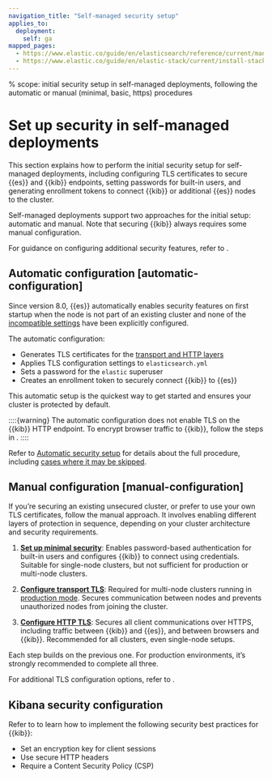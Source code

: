 ```yaml
---
navigation_title: "Self-managed security setup"
applies_to:
  deployment:
    self: ga
mapped_pages:
  - https://www.elastic.co/guide/en/elasticsearch/reference/current/manually-configure-security.html
  - https://www.elastic.co/guide/en/elastic-stack/current/install-stack-demo-secure.html
---
```


% scope: initial security setup in self-managed deployments, following the automatic or manual (minimal, basic, https) procedures
# Set up security in self-managed deployments

This section explains how to perform the initial security setup for self-managed deployments, including configuring TLS certificates to secure {{es}} and {{kib}} endpoints, setting passwords for built-in users, and generating enrollment tokens to connect {{kib}} or additional {{es}} nodes to the cluster.

Self-managed deployments support two approaches for the initial setup: automatic and manual. Note that securing {{kib}} always requires some manual configuration.

For guidance on configuring additional security features, refer to [](./secure-your-cluster-deployment.md).

## Automatic configuration [automatic-configuration]

Since version 8.0, {{es}} automatically enables security features on first startup when the node is not part of an existing cluster and none of the [incompatible settings](./self-auto-setup.md#stack-existing-settings-detected) have been explicitly configured.

The automatic configuration:

* Generates TLS certificates for the [transport and HTTP layers](./secure-cluster-communications.md#communication-channels)
* Applies TLS configuration settings to `elasticsearch.yml`
* Sets a password for the `elastic` superuser
* Creates an enrollment token to securely connect {{kib}} to {{es}}

This automatic setup is the quickest way to get started and ensures your cluster is protected by default.

::::{warning}
The automatic configuration does not enable TLS on the {{kib}} HTTP endpoint. To encrypt browser traffic to {{kib}}, follow the steps in [](./set-up-basic-security-plus-https.md#encrypt-kibana-browser).
::::

Refer to [Automatic security setup](./self-auto-setup.md) for details about the full procedure, including [cases where it may be skipped](./self-auto-setup.md#stack-skip-auto-configuration).

## Manual configuration [manual-configuration]

If you’re securing an existing unsecured cluster, or prefer to use your own TLS certificates, follow the manual approach. It involves enabling different layers of protection in sequence, depending on your cluster architecture and security requirements.

1. **[Set up minimal security](set-up-minimal-security.md)**: Enables password-based authentication for built-in users and configures {{kib}} to connect using credentials. Suitable for single-node clusters, but not sufficient for production or multi-node clusters.

2. **[Configure transport TLS](./set-up-basic-security.md)**: Required for multi-node clusters running in [production mode](../deploy/self-managed/bootstrap-checks.md#dev-vs-prod-mode). Secures communication between nodes and prevents unauthorized nodes from joining the cluster.

3. **[Configure HTTP TLS](set-up-basic-security-plus-https.md)**: Secures all client communications over HTTPS, including traffic between {{kib}} and {{es}}, and between browsers and {{kib}}. Recommended for all clusters, even single-node setups.

Each step builds on the previous one. For production environments, it’s strongly recommended to complete all three.

For additional TLS configuration options, refer to [](./self-tls.md).

## Kibana security configuration

Refer to [](./using-kibana-with-security.md) to learn how to implement the following security best practices for {{kib}}:

* Set an encryption key for client sessions
* Use secure HTTP headers
* Require a Content Security Policy (CSP)